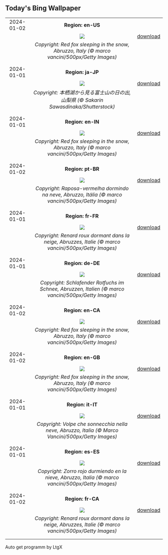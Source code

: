 ## Today's Bing Wallpaper
|      |      |      |
| :----: | :----: | :----: |
|2024-01-02|**Region: en-US**||
||![](https://www.bing.com/th?id=OHR.SleepingFox_EN-US7231760677_UHD.jpg&pid=hp&w=1152&h=648&rs=1&c=4)| [download](https://www.bing.com/th?id=OHR.SleepingFox_EN-US7231760677_UHD.jpg)|
||*Copyright: Red fox sleeping in the snow, Abruzzo, Italy (© marco vancini/500px/Getty Images)*
||
|||
|2024-01-01|**Region: ja-JP**||
||![](https://www.bing.com/th?id=OHR.Sunrise2024_JA-JP1927003758_UHD.jpg&pid=hp&w=1152&h=648&rs=1&c=4)| [download](https://www.bing.com/th?id=OHR.Sunrise2024_JA-JP1927003758_UHD.jpg)|
||*Copyright: 本栖湖から見る富士山の日の出, 山梨県 (© Sakarin Sawasdinaka/Shutterstock)*
||
|||
|2024-01-01|**Region: en-IN**||
||![](https://www.bing.com/th?id=OHR.SleepingFox_EN-IN4256691389_UHD.jpg&pid=hp&w=1152&h=648&rs=1&c=4)| [download](https://www.bing.com/th?id=OHR.SleepingFox_EN-IN4256691389_UHD.jpg)|
||*Copyright: Red fox sleeping in the snow, Abruzzo, Italy (© marco vancini/500px/Getty Images)*
||
|||
|2024-01-02|**Region: pt-BR**||
||![](https://www.bing.com/th?id=OHR.SleepingFox_PT-BR0026523663_UHD.jpg&pid=hp&w=1152&h=648&rs=1&c=4)| [download](https://www.bing.com/th?id=OHR.SleepingFox_PT-BR0026523663_UHD.jpg)|
||*Copyright: Raposa-vermelha dormindo na neve, Abruzzo, Itália (© marco vancini/500px/Getty Images)*
||
|||
|2024-01-01|**Region: fr-FR**||
||![](https://www.bing.com/th?id=OHR.SleepingFox_FR-FR9573665261_UHD.jpg&pid=hp&w=1152&h=648&rs=1&c=4)| [download](https://www.bing.com/th?id=OHR.SleepingFox_FR-FR9573665261_UHD.jpg)|
||*Copyright: Renard roux dormant dans la neige, Abruzzes, Italie (© marco vancini/500px/Getty Images)*
||
|||
|2024-01-01|**Region: de-DE**||
||![](https://www.bing.com/th?id=OHR.SleepingFox_DE-DE0284095330_UHD.jpg&pid=hp&w=1152&h=648&rs=1&c=4)| [download](https://www.bing.com/th?id=OHR.SleepingFox_DE-DE0284095330_UHD.jpg)|
||*Copyright: Schlafender Rotfuchs im Schnee, Abruzzen, Italien (© marco vancini/500px/Getty Images)*
||
|||
|2024-01-02|**Region: en-CA**||
||![](https://www.bing.com/th?id=OHR.SleepingFox_EN-CA4697579541_UHD.jpg&pid=hp&w=1152&h=648&rs=1&c=4)| [download](https://www.bing.com/th?id=OHR.SleepingFox_EN-CA4697579541_UHD.jpg)|
||*Copyright: Red fox sleeping in the snow, Abruzzo, Italy (© marco vancini/500px/Getty Images)*
||
|||
|2024-01-02|**Region: en-GB**||
||![](https://www.bing.com/th?id=OHR.SleepingFox_EN-GB2968569198_UHD.jpg&pid=hp&w=1152&h=648&rs=1&c=4)| [download](https://www.bing.com/th?id=OHR.SleepingFox_EN-GB2968569198_UHD.jpg)|
||*Copyright: Red fox sleeping in the snow, Abruzzo, Italy (© marco vancini/500px/Getty Images)*
||
|||
|2024-01-01|**Region: it-IT**||
||![](https://www.bing.com/th?id=OHR.SleepingFox_IT-IT1479703607_UHD.jpg&pid=hp&w=1152&h=648&rs=1&c=4)| [download](https://www.bing.com/th?id=OHR.SleepingFox_IT-IT1479703607_UHD.jpg)|
||*Copyright: Volpe che sonnecchia nella neve, Abruzzo, Italia (© Marco Vancini/500px/Getty Images)*
||
|||
|2024-01-01|**Region: es-ES**||
||![](https://www.bing.com/th?id=OHR.SleepingFox_ES-ES8416762367_UHD.jpg&pid=hp&w=1152&h=648&rs=1&c=4)| [download](https://www.bing.com/th?id=OHR.SleepingFox_ES-ES8416762367_UHD.jpg)|
||*Copyright: Zorro rojo durmiendo en la nieve, Abruzzo, Italia (© marco vancini/500px/Getty Images)*
||
|||
|2024-01-02|**Region: fr-CA**||
||![](https://www.bing.com/th?id=OHR.SleepingFox_FR-CA8714534728_UHD.jpg&pid=hp&w=1152&h=648&rs=1&c=4)| [download](https://www.bing.com/th?id=OHR.SleepingFox_FR-CA8714534728_UHD.jpg)|
||*Copyright: Renard roux dormant dans la neige, Abruzzes, Italie (© marco vancini/500px/Getty Images)*
||
|||

Auto get programm by LtgX
